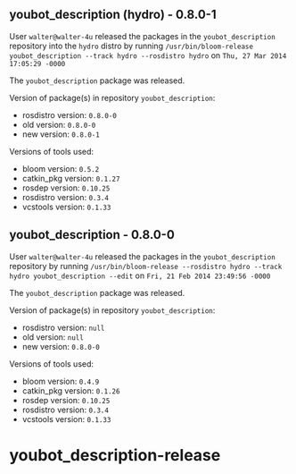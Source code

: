 ## youbot_description (hydro) - 0.8.0-1

User `walter@walter-4u` released the packages in the `youbot_description` repository into the `hydro` distro by running `/usr/bin/bloom-release youbot_description --track hydro --rosdistro hydro` on `Thu, 27 Mar 2014 17:05:29 -0000`

The `youbot_description` package was released.

Version of package(s) in repository `youbot_description`:
- rosdistro version: `0.8.0-0`
- old version: `0.8.0-0`
- new version: `0.8.0-1`

Versions of tools used:
- bloom version: `0.5.2`
- catkin_pkg version: `0.1.27`
- rosdep version: `0.10.25`
- rosdistro version: `0.3.4`
- vcstools version: `0.1.33`


## youbot_description - 0.8.0-0

User `walter@walter-4u` released the packages in the `youbot_description` repository by running `/usr/bin/bloom-release --rosdistro hydro --track hydro youbot_description --edit` on `Fri, 21 Feb 2014 23:49:56 -0000`

The `youbot_description` package was released.

Version of package(s) in repository `youbot_description`:
- rosdistro version: `null`
- old version: `null`
- new version: `0.8.0-0`

Versions of tools used:
- bloom version: `0.4.9`
- catkin_pkg version: `0.1.26`
- rosdep version: `0.10.25`
- rosdistro version: `0.3.4`
- vcstools version: `0.1.33`


youbot_description-release
==========================
